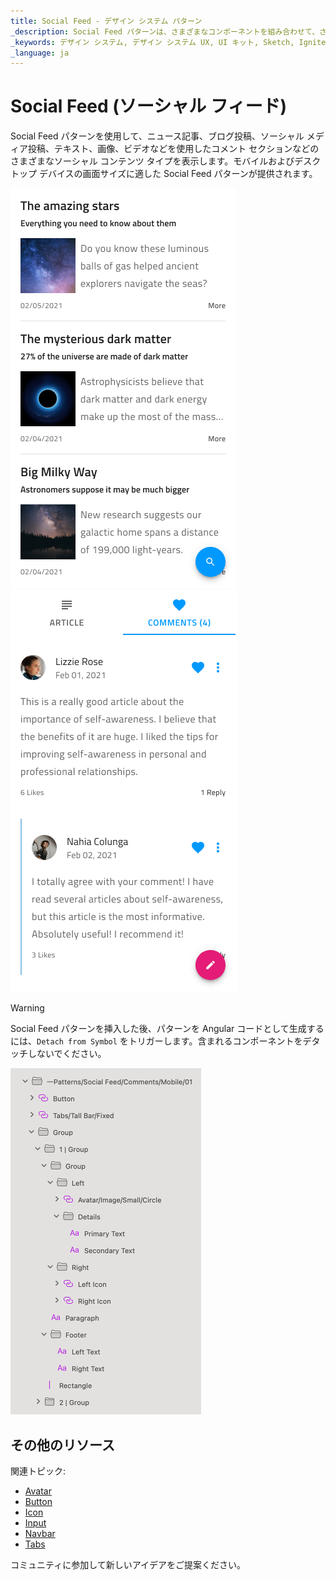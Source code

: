 ```yaml
---
title: Social Feed - デザイン システム パターン
_description: Social Feed パターンは、さまざまなコンポーネントを組み合わせて、さまざまなソーシャル コンテンツ タイプを表示します。
_keywords: デザイン システム, デザイン システム UX, UI キット, Sketch, Ignite UI for Angular, Sketch to Angular, Angular, Angular デザイン システム, Sketch から コードをエクスポート, Angular 用のデザイン キット, Sketch HTML, Sketch to HTML, Sketch UI キット
_language: ja
---
```


# Social Feed (ソーシャル フィード)

Social Feed パターンを使用して、ニュース記事、ブログ投稿、ソーシャル メディア投稿、テキスト、画像、ビデオなどを使用したコメント セクションなどのさまざまなソーシャル コンテンツ タイプを表示します。モバイルおよびデスクトップ デバイスの画面サイズに適した Social Feed パターンが提供されます。

<img class="responsive-img" src="../images/social_feed_articles_demo.png" srcset="../images/social_feed_articles_demo@2x.png 2x" />
<img class="responsive-img" src="../images/social_feed_mobile_demo.png" srcset="../images/social_feed_mobile_demo@2x.png 2x" />

> [!WARNING]
> Social Feed パターンを挿入した後、パターンを Angular コードとして生成するには、`Detach from Symbol` をトリガーします。含まれるコンポーネントをデタッチしないでください。

<img class="responsive-img" src="../images/social_feed_detach.png" srcset="../images/social_feed_detach@2x.png 2x" />

## その他のリソース

関連トピック:

- [Avatar](../components/avatar.md)
- [Button](../components/button.md)
- [Icon](../components/icon.md)
- [Input](../components/input.md)
- [Navbar](../components/navbar.md)
- [Tabs](../components/tabs.md)
  <div class="divider--half"></div>

コミュニティに参加して新しいアイデアをご提案ください。
